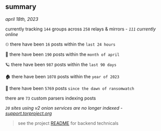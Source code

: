 
## summary
_april 18th, 2023_

currently tracking `144` groups across `258` relays & mirrors - _`111` currently online_

⏲ there have been `16` posts within the `last 24 hours`

🦈 there have been `190` posts within the `month of april`

🪐 there have been `987` posts within the `last 90 days`

🏚 there have been `1078` posts within the `year of 2023`

🦕 there have been `5769` posts `since the dawn of ransomwatch`

there are `73` custom parsers indexing posts

_`20` sites using v2 onion services are no longer indexed - [support.torproject.org](https://support.torproject.org/onionservices/v2-deprecation/)_

> see the project [README](https://github.com/joshhighet/ransomwatch#ransomwatch--) for backend technicals
